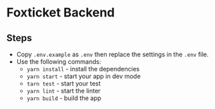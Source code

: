 # Foxticket Backend

## Steps

- Copy `.env.example` as `.env` then replace the settings in the `.env` file.
- Use the following commands:
  - `yarn install` - install the dependencies
  - `yarn start` - start your app in dev mode
  - `tarn test` - start your test
  - `yarn lint` - start the linter
  - `yarn build` - build the app
